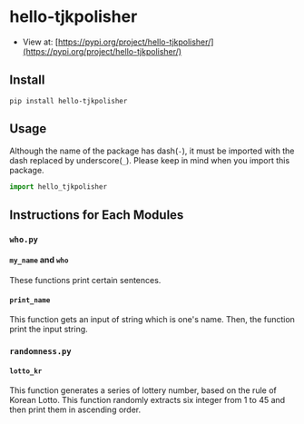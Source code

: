 # hello-tjkpolisher
* View at:
  [https://pypi.org/project/hello-tjkpolisher/](https://pypi.org/project/hello-tjkpolisher/)

## Install
```pip install hello-tjkpolisher```

## Usage
Although the name of the package has dash(`-`), it must be imported with the dash replaced by underscore(`_`). Please keep in mind when you import this package.
```Python
import hello_tjkpolisher
```

## Instructions for Each Modules
### `who.py`
#### `my_name` and `who`
These functions print certain sentences.
#### `print_name`
This function gets an input of string which is one's name. Then, the function print the input string.

### `randomness.py`
#### `lotto_kr`
This function generates a series of lottery number, based on the rule of Korean Lotto. This function randomly extracts six integer from 1 to 45 and then print them in ascending order.